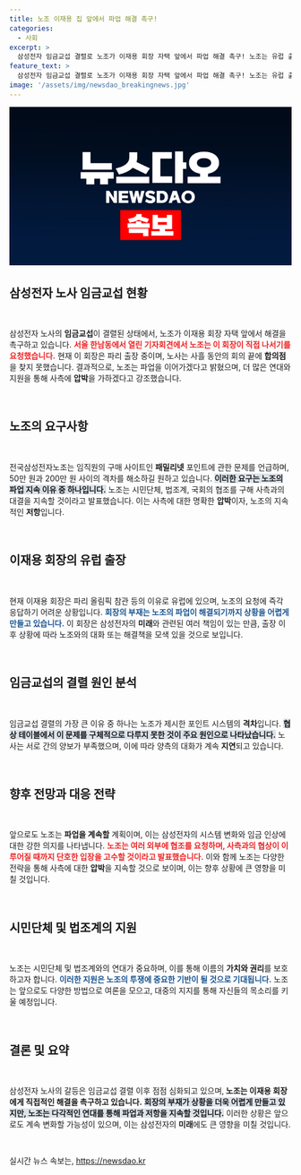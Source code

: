 ```yaml
---
title: 노조 이재용 집 앞에서 파업 해결 촉구!
categories:
  - 사회
excerpt: >
  삼성전자 임금교섭 결렬로 노조가 이재용 회장 자택 앞에서 파업 해결 촉구! 노조는 유럽 출장 중인 회장을 향해 직접 나서줄 것을 요청하며, 더 큰 연대로 싸움을 이어가겠다고 밝혔습니다. 클릭해 자세한 내용을 확인하세요!
feature_text: >
  삼성전자 임금교섭 결렬로 노조가 이재용 회장 자택 앞에서 파업 해결 촉구! 노조는 유럽 출장 중인 회장을 향해 직접 나서줄 것을 요청하며, 더 큰 연대로 싸움을 이어가겠다고 밝혔습니다. 클릭해 자세한 내용을 확인하세요!
image: '/assets/img/newsdao_breakingnews.jpg'
---
```


<p><img src="/assets/img/newsdao_breakingnews.jpg" alt="ontimetimes 속보" /></p>

<h2 data-ke-size="size26">삼성전자 노사 임금교섭 현황</h2>

<p data-ke-size="size16">&nbsp;</p>

<p>삼성전자 노사의 <b>임금교섭</b>이 결렬된 상태에서, 노조가 이재용 회장 자택 앞에서 해결을 촉구하고 있습니다. <b><span style="color: #ee2323;">서울 한남동에서 열린 기자회견에서 노조는 이 회장이 직접 나서기를 요청했습니다.</span></b> 현재 이 회장은 파리 출장 중이며, 노사는 사흘 동안의 회의 끝에 <b>합의점</b>을 찾지 못했습니다. 결과적으로, 노조는 파업을 이어가겠다고 밝혔으며, 더 많은 연대와 지원을 통해 사측에 <b>압박</b>을 가하겠다고 강조했습니다. </p>

<p data-ke-size="size16">&nbsp;</p>

<h2 data-ke-size="size26">노조의 요구사항</h2>

<p data-ke-size="size16">&nbsp;</p>

<p>전국삼성전자노조는 임직원의 구매 사이트인 <b>패밀리넷</b> 포인트에 관한 문제를 언급하며, 50만 원과 200만 원 사이의 격차를 해소하길 원하고 있습니다. <b><span style="background-color: #21538527;">이러한 요구는 노조의 파업 지속 이유 중 하나입니다.</span></b> 노조는 시민단체, 법조계, 국회의 협조를 구해 사측과의 대결을 지속할 것이라고 발표했습니다. 이는 사측에 대한 명확한 <b>압박</b>이자, 노조의 지속적인 <b>저항</b>입니다.</p>

<p data-ke-size="size16">&nbsp;</p>

<h2 data-ke-size="size26">이재용 회장의 유럽 출장</h2>

<p data-ke-size="size16">&nbsp;</p>

<p>현재 이재용 회장은 파리 올림픽 참관 등의 이유로 유럽에 있으며, 노조의 요청에 즉각 응답하기 어려운 상황입니다. <b><span style="color: #1a5490;">회장의 부재는 노조의 파업이 해결되기까지 상황을 어렵게 만들고 있습니다.</span></b> 이 회장은 삼성전자의 <b>미래</b>와 관련된 여러 책임이 있는 만큼, 출장 이후 상황에 따라 노조와의 대화 또는 해결책을 모색 있을 것으로 보입니다.</p>

<p data-ke-size="size16">&nbsp;</p>

<h2 data-ke-size="size26">임금교섭의 결렬 원인 분석</h2>

<p data-ke-size="size16">&nbsp;</p>

<p>임금교섭 결렬의 가장 큰 이유 중 하나는 노조가 제시한 포인트 시스템의 <b>격차</b>입니다. <b><span style="background-color: #21538527;">협상 테이블에서 이 문제를 구체적으로 다루지 못한 것이 주요 원인으로 나타났습니다.</span></b> 노사는 서로 간의 양보가 부족했으며, 이에 따라 양측의 대화가 계속 <b>지연</b>되고 있습니다. </p>

<p data-ke-size="size16">&nbsp;</p>

<h2 data-ke-size="size26">향후 전망과 대응 전략</h2>

<p data-ke-size="size16">&nbsp;</p>

<p>앞으로도 노조는 <b>파업을 계속할</b> 계획이며, 이는 삼성전자의 시스템 변화와 임금 인상에 대한 강한 의지를 나타냅니다. <b><span style="color: #ee2323;">노조는 여러 외부에 협조를 요청하며, 사측과의 협상이 이루어질 때까지 단호한 입장을 고수할 것이라고 발표했습니다.</span></b> 이와 함께 노조는 다양한 전략을 통해 사측에 대한 <b>압박</b>을 지속할 것으로 보이며, 이는 향후 상황에 큰 영향을 미칠 것입니다. </p>

<p data-ke-size="size16">&nbsp;</p>

<h2 data-ke-size="size26">시민단체 및 법조계의 지원</h2>

<p data-ke-size="size16">&nbsp;</p>

<p>노조는 시민단체 및 법조계와의 연대가 중요하며, 이를 통해 이름의 <b>가치와 권리</b>를 보호하고자 합니다. <b><span style="color: #1a5490;">이러한 지원은 노조의 투쟁에 중요한 기반이 될 것으로 기대됩니다.</span></b> 노조는 앞으로도 다양한 방법으로 여론을 모으고, 대중의 지지를 통해 자신들의 목소리를 키울 예정입니다.</p>

<p data-ke-size="size16">&nbsp;</p>

<h2 data-ke-size="size26">결론 및 요약</h2>

<p data-ke-size="size16">&nbsp;</p>

<p>삼성전자 노사의 갈등은 임금교섭 결렬 이후 점점 심화되고 있으며,<b> 노조는 이재용 회장에게 직접적인 해결을 촉구하고 있습니다.</b> <b><span style="background-color: #21538527;">회장의 부재가 상황을 더욱 어렵게 만들고 있지만, 노조는 다각적인 연대를 통해 파업과 저항을 지속할 것입니다.</span></b> 이러한 상황은 앞으로도 계속 변화할 가능성이 있으며, 이는 삼성전자의 <b>미래</b>에도 큰 영향을 미칠 것입니다. </p>

<p data-ke-size="size16">&nbsp;</p>
실시간 뉴스 속보는, <a href="https://newsdao.kr" rel="dofollow">https://newsdao.kr</a>


